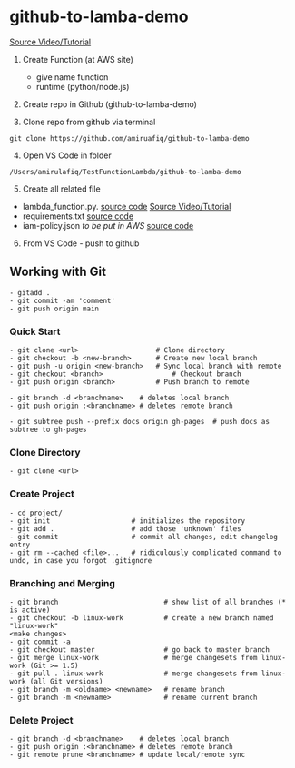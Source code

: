 # github-to-lamba-demo
[Source Video/Tutorial](https://www.youtube.com/watch?v=AmHZxULclLQ&t=132s)

1) Create Function (at AWS site)
    - give name function
    - runtime (python/node.js)
    
2) Create repo in Github (github-to-lamba-demo)
3) Clone repo from github via terminal
```
git clone https://github.com/amiruafiq/github-to-lamba-demo
```
4) Open VS Code in folder
```
/Users/amirulafiq/TestFunctionLambda/github-to-lamba-demo
```
5) Create all related file 

- lambda_function.py. [source code](https://github.com/felixyu9/github-to-lambda-demo/blob/main/lambda_function.py)
[Source Video/Tutorial](https://www.youtube.com/watch?v=AmHZxULclLQ&t=132s)
- requirements.txt [source code](https://github.com/felixyu9/github-to-lambda-demo/blob/main/requirements.txt)
- iam-policy.json *to be put in AWS* [source code](https://github.com/felixyu9/github-to-lambda-demo/blob/main/iam-policy.json)



6) From VS Code - push to github
## Working with Git
```
- gitadd .
- git commit -am 'comment'
- git push origin main
```

### Quick Start
```
- git clone <url> 					# Clone directory
- git checkout -b <new-branch> 		# Create new local branch
- git push -u origin <new-branch> 	# Sync local branch with remote
- git checkout <branch> 				# Checkout branch
- git push origin <branch> 			# Push branch to remote

- git branch -d <branchname>   	# deletes local branch
- git push origin :<branchname>	# deletes remote branch

- git subtree push --prefix docs origin gh-pages  # push docs as subtree to gh-pages
```


### Clone Directory
```
- git clone <url>
```


### Create Project
```
- cd project/
- git init                    # initializes the repository
- git add .                   # add those 'unknown' files
- git commit                  # commit all changes, edit changelog entry
- git rm --cached <file>...   # ridiculously complicated command to undo, in case you forgot .gitignore
```


### Branching and Merging
```
- git branch                          # show list of all branches (* is active)
- git checkout -b linux-work          # create a new branch named "linux-work"
<make changes>
- git commit -a
- git checkout master                 # go back to master branch
- git merge linux-work                # merge changesets from linux-work (Git >= 1.5)
- git pull . linux-work               # merge changesets from linux-work (all Git versions)
- git branch -m <oldname> <newname>   # rename branch
- git branch -m <newname>             # rename current branch
```


### Delete Project
```
- git branch -d <branchname>   	# deletes local branch
- git push origin :<branchname>	# deletes remote branch
- git remote prune <branchname>	# update local/remote sync
```
